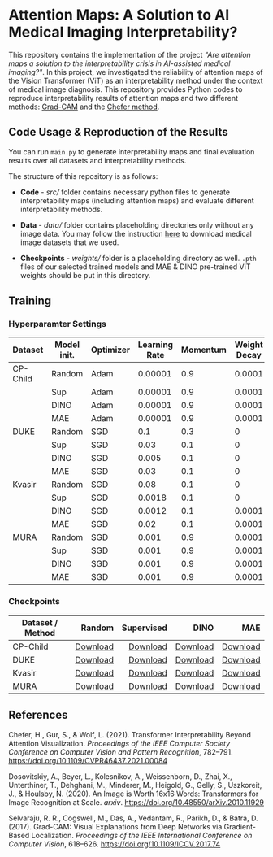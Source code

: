 # Attention Maps: A Solution to AI Medical Imaging Interpretability?

This repository contains the implementation of the project _"Are attention maps a solution to the interpretability crisis in AI-assisted medical imaging?"_. In this project, we investigated the reliability of attention maps of the Vision Transformer (ViT) as an interpretability method under the context of medical image diagnosis. This repository provides Python codes to reproduce interpretability results of attention maps and two different methods: [Grad-CAM](https://github.com/jacobgil/pytorch-grad-cam) and the [Chefer method](https://github.com/hila-chefer/Transformer-Explainability).

## Code Usage & Reproduction of the Results

You can run `main.py` to generate interpretability maps and final evaluation results over all datasets and interpretability methods.

The structure of this repository is as follows:
* **Code** - *src/* folder contains necessary python files to generate interpretability maps (including attention maps) and evaluate different interpretability methods.

* **Data** - *data/* folder contains placeholding directories only without any image data. You may follow the instruction [here](https://github.com/ugent-korea/attention_maps/blob/master/reproducibility_tutorial.md) to download medical image datasets that we used.

* **Checkpoints** - *weights/* folder is a placeholding directory as well. `.pth` files of our selected trained models and MAE & DINO pre-trained ViT weights should be put in this directory.

## Training
### Hyperparamter Settings

| Dataset   | Model init. | Optimizer | Learning Rate | Momentum | Weight Decay | Scheduler       | Total Epoch | Saved Epoch | Batch Size |
|-----------|-------------|-----------|---------------|----------|--------------|-----------------|-------------|-------------|------------|
| CP-Child  | Random      | Adam      | 0.00001       | 0.9      | 0.0001       | CosineAnnealing | 20          | 18          | 64         |
|           | Sup         | Adam      | 0.00001       | 0.9      | 0.0001       | CosineAnnealing | 20          | 5           | 64         |
|           | DINO        | Adam      | 0.00001       | 0.9      | 0.0001       | CosineAnnealing | 20          | 12          | 64         |
|           | MAE         | Adam      | 0.00001       | 0.9      | 0.0001       | CosineAnnealing | 20          | 11          | 64         |
| DUKE      | Random      | SGD       | 0.1           | 0.3      | 0            | CosineAnnealing | 200         | 79          | 64         |
|           | Sup         | SGD       | 0.03          | 0.1      | 0            | CosineAnnealing | 20          | 2           | 64         |
|           | DINO        | SGD       | 0.005         | 0.1      | 0            | CosineAnnealing | 15          | 5           | 64         |
|           | MAE         | SGD       | 0.03          | 0.1      | 0            | CosineAnnealing | 15          | 2           | 64         |
| Kvasir    | Random      | SGD       | 0.08          | 0.1      | 0            | CosineAnnealing | 25          | 24          | 32         |
|           | Sup         | SGD       | 0.0018        | 0.1      | 0            | CosineAnnealing | 25          | 8           | 32         |
|           | DINO        | SGD       | 0.0012        | 0.1      | 0.0001       | CosineAnnealing | 25          | 20          | 32         |
|           | MAE         | SGD       | 0.02          | 0.1      | 0.0001       | CosineAnnealing | 25          | 25          | 32         |
| MURA      | Random      | SGD       | 0.001         | 0.9      | 0.0001       | CosineAnnealing | 200         | 180         | 64         |
|           | Sup         | SGD       | 0.001         | 0.9      | 0.0001       | CosineAnnealing | 100         | 9           | 64         |
|           | DINO        | SGD       | 0.001         | 0.9      | 0.0001       | CosineAnnealing | 150         | 43          | 64         |
|           | MAE         | SGD       | 0.001         | 0.9      | 0.0001       | CosineAnnealing | 100         | 35          | 64         |



### Checkpoints
| Dataset / Method |           Random | Supervised | DINO | MAE |
|------------------|-----------------:|-----------:|-----:|----:|
| CP-Child         |[Download](https://drive.google.com/file/d/12yZ1JxoEnSNuXQIfoWvs-DvN9DaI6ZMp/view?usp=drive_link)|[Download](https://drive.google.com/file/d/1junOUWWRRTPtvauJeIxu1dzwjMtYwOSl/view?usp=drive_link)|[Download](https://drive.google.com/file/d/1zL8fJW69Ze4EfvPt58k2idNJ8kLhVR-c/view?usp=drive_link)|[Download](https://drive.google.com/file/d/1eI38mIIHDod2czM4klsIgf_3tyyimWaJ/view?usp=drive_link)|
| DUKE             |[Download](https://drive.google.com/file/d/16--L8NNOH1z_cKdUNza7riAMw8ngoVxv/view?usp=drive_link)|[Download](https://drive.google.com/file/d/1n7K4EWd0ALQ5RE0dSqL-P8zV-hUfrsVG/view?usp=drive_link)|[Download](https://drive.google.com/file/d/1YGj4B-u3ztB6qz3NA--11KT7_hWJkYIo/view?usp=drive_link)|[Download](https://drive.google.com/file/d/1IBt_X3Rv-GybjquOjcQnyvY0R7oZhTtT/view?usp=drive_link)|
| Kvasir           |[Download](https://drive.google.com/file/d/1HtV6cTiSA7I01_fLIthprQ-ViTPvXCb9/view?usp=drive_link)|[Download](https://drive.google.com/file/d/1dPqiPFOmear24XYUPzsIHT52oF65clMs/view?usp=drive_link)|[Download](https://drive.google.com/file/d/1nAWSTKJ05xeMMq2R05LioVcu1WiDmNmw/view?usp=drive_link)|[Download](https://drive.google.com/file/d/1Kc4rEEfT8w5MIFdhmV9YUyJY3zwH-8Yf/view?usp=drive_link)|
| MURA             |[Download](https://drive.google.com/file/d/1uwGYNym6vnQTxDUtdKTyL_KVmwrNCyJo/view?usp=drive_link)|[Download](https://drive.google.com/file/d/16vpyWh9gfj0TwJZBeNWD1ymcyvkFqpCl/view?usp=drive_link)|[Download](https://drive.google.com/file/d/1Pg2ChmMVHUZqZmhpn1_Jrpyt9VBkocNR/view?usp=drive_link)|[Download](https://drive.google.com/file/d/1nSflcnkNG4dJ2dFaYuipoOFYk76kT9uU/view?usp=drive_link)|





## References

Chefer, H., Gur, S., & Wolf, L. (2021). Transformer Interpretability Beyond Attention Visualization. 
_Proceedings of the IEEE Computer Society Conference on Computer Vision and Pattern Recognition_, 
782–791. https://doi.org/10.1109/CVPR46437.2021.00084

Dosovitskiy, A., Beyer, L., Kolesnikov, A., Weissenborn, D., Zhai, X., Unterthiner, T., Dehghani, M., 
Minderer, M., Heigold, G., Gelly, S., Uszkoreit, J., & Houlsby, N. (2020). An Image is Worth 16x16 
Words: Transformers for Image Recognition at Scale. _arxiv_.
https://doi.org/10.48550/arXiv.2010.11929

Selvaraju, R. R., Cogswell, M., Das, A., Vedantam, R., Parikh, D., & Batra, D. (2017). Grad-CAM: Visual 
Explanations from Deep Networks via Gradient-Based Localization. _Proceedings of the IEEE 
International Conference on Computer Vision_, 618–626. 
https://doi.org/10.1109/ICCV.2017.74
